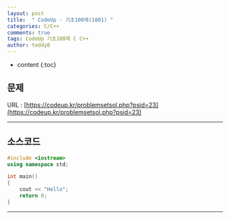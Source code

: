 ```yaml
---
layout: post   
title:  " CodeUp - 기초100제(1001) "
categories: C/C++
comments: true
tags: CodeUp 기초100제 C C++
author: teddy8  
---
```

* content
{:toc}

## 문제
URL : [https://codeup.kr/problemsetsol.php?psid=23](https://codeup.kr/problemsetsol.php?psid=23)

---

## 소스코드
``` cpp
#include <iostream>
using namespace std;

int main()
{
	cout << "Hello";
	return 0;
}
```

---
